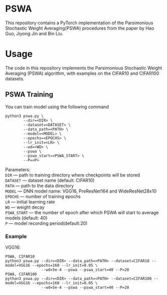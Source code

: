 # PSWA
This repository contains a PyTorch implementation of the Parsimonious Stochastic Weight Averaging(PSWA) procedures from the paper
by Hao Guo, Jiyong Jin and Bin Liu.

# Usage
The code in this repository implements the Parsimonious Stochastic Weight Averaging (PSWA) algorithm, with examples on the CIFAR10 and CIFAR100 datasets.

## PSWA Training
You can train model using the following command

```
python3 pswa.py \
        --dir=<DIR> \
        --dataset=<DATASET> \
        --data_path=<PATH> \
        --model=<MODEL> \
        --epochs=<EPOCHS> \
        --lr_init=<LR> \
        --wd=<WD> \
        --pswa \
        --pswa_start=<PSWA_START> \
        --P=<P> 
 ```
 
 Parameters: \
 ```DIR``` — path to training directory where checkpoints will be stored \
```DATASET``` —  dataset name (default: CIFAR10) \
```PATH``` — path to the data directory \
```MODEL``` — DNN model name: VGG16, PreResNet164 and WideResNet28x10 \
```EPOCHS``` — number of training epochs \
```LR``` — initial learning rate \
```WD``` — weight decay \
```PSWA_START``` — the number of epoch after which PSWA will start to average models (default: 40) \
```P``` — model recording period(default:20)
 
 ### Example
 VGG16: 
 
 ```
 PSWA, CIFAR10
 python3 pswa.py --dir=<DIR> --data_path=<PATH> --dataset=CIFAR10 --model=VGG16 --epochs=160 --lr_init=0.05 \
                 --wd=5e-4 --pswa --pswa_start=40 --P=20
 PSWA, CIFAR100
 python3 pswa.py --dir=<DIR> --data_path=<PATH> --dataset=CIFAR100 --model=VGG16 --epochs=160 --lr_init=0.05 \
                 --wd=5e-4 --pswa --pswa_start=40 --P=20
 ```
        
        
